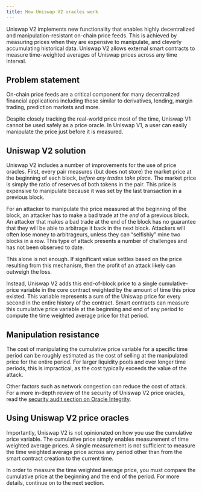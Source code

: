```yaml
---
title: How Uniswap V2 oracles work
---
```


Uniswap V2 implements new functionality that enables highly decentralized and manipulation-resistant on-chain price feeds.
This is achieved by measuring prices when they are expensive to manipulate, and cleverly accumulating historical data. 
Uniswap V2 allows external smart contracts to measure time-weighted averages of Uniswap prices across any time interval.

## Problem statement

On-chain price feeds are a critical component for many decentralized financial applications including those 
similar to derivatives, lending, margin trading, prediction markets and more.

Despite closely tracking the real-world price most of the time, Uniswap V1 cannot be used safely as a price oracle. 
In Uniswap V1, a user can easily manipulate the price just before it is measured.

## Uniswap V2 solution

Uniswap V2 includes a number of improvements for the use of price oracles. 
First, every pair measures (but does not store) the market price at the beginning of each block, 
_before any trades take place_.
The market price is simply the ratio of reserves of both tokens in the pair. 
This price is expensive to manipulate because it was set by the last transaction in a previous block.

For an attacker to manipulate the price measured at the beginning of the block, an attacker has to make a bad trade 
at the _end_ of a previous block. An attacker that makes a bad trade at the end of the block has no guarantee that they
will be able to arbitrage it back in the next block.
Attackers will often lose money to arbitrageurs, unless they can “selfishly” mine two blocks in a row.
This type of attack presents a number of challenges and has not been observed to date.

This alone is not enough. If significant value settles based on the price resulting from this mechanism, then the profit
of an attack likely can outweigh the loss.

Instead, Uniswap V2 adds this end-of-block price to a single cumulative-price variable in the core contract weighted by
the amount of time this price existed. This variable represents a sum of the Uniswap price for every second in the entire
history of the contract. Smart contracts can measure this cumulative price variable at the beginning
and end of any period to compute the time weighted average price for that period.

## Manipulation resistance

The cost of manipulating the cumulative price variable for a specific time period can be roughly estimated as the cost 
of selling at the manipulated price for the entire period. For larger liquidity pools and over longer time periods, 
this is impractical, as the cost typically exceeds the value of the attack.

Other factors such as network congestion can reduce the cost of attack.
For a more in-depth review of the security of Uniswap V2 price oracles, read the 
[security audit section on Oracle Integrity](https://uniswap.org/audit.html#org87c8b91).

## Using Uniswap V2 price oracles

Importantly, Uniswap V2 is not opinionated on how you use the cumulative price variable. The cumulative price simply enables
measurement of time weighted average prices. A single measurement is not sufficient to measure the time weighted average price
across any period other than from the smart contract creation to the current time.

In order to measure the time weighted average price, you must compare the cumulative price at the beginning and the end 
of the period. For more details, continue on to the next section.

<InlineBoxLink title="Building an oracle on Uniswap V2" to="/docs/v2/oracles/guides/how-to-build-an-oracle-on-top-of-uniswap/" />

